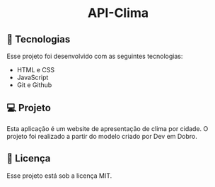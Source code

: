 <h1 align="center"> API-Clima </h1>

## 🚀 Tecnologias

Esse projeto foi desenvolvido com as seguintes tecnologias:

- HTML e CSS
- JavaScript
- Git e Github

## 💻 Projeto

Esta aplicação é um website de apresentação de clima por cidade. O projeto foi realizado a partir do modelo criado por Dev em Dobro.

## :memo: Licença

Esse projeto está sob a licença MIT.
